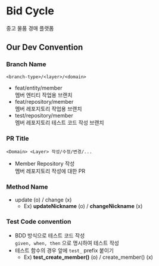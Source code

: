 # Bid Cycle

중고 물품 경매 플랫폼

## Our Dev Convention

### Branch Name
`<branch-type>/<layer>/<domain>`
- feat/entity/member   
  멤버 엔티티 작업용 브랜치
- feat/repository/member   
  멤버 레포지토리 작업용 브랜치
- test/repository/member   
  멤버 레포지토리 테스트 코드 작성 브랜치

### PR Title
`<Domain> <Layer> 작성/수정/변경/...`
- Member Repository 작성   
  멤버 레포지토리 작성에 대한 PR

### Method Name
- update (o) / change (x)   
  - Ex) **updateNickname** (o) / **changeNickname** (x)

### Test Code convention
- BDD 방식으로 테스트 코드 작성   
  `given, when, then` 으로 명시하여 테스트 작성
- 테스트 함수의 경우 앞에 `test_` prefix 붙이기
  - Ex) **test_create_member()** (o) / create_member() (x)

  
